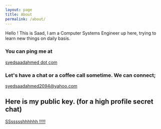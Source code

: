 ```yaml
---
layout: page
title: About
permalink: /about/
---
```


Hello ! This is Saad, I am a Computer Systems Engineer up here, trying to learn new things on daily basis.

### You can ping me at

[syedsaadahmed dot com](https:/www.syedsaadahmed.com)

### Let's have a chat or a coffee call sometime. We can connect;

[syedsaadahmed2094@yahoo.com](mailto:syedsaadahmed2094@yahoo.com)

## Here is my public key. (for a high profile secret chat)

[SSssssshhhhhh !!!!!](https://keybase.io/syedsaadahmed20)
